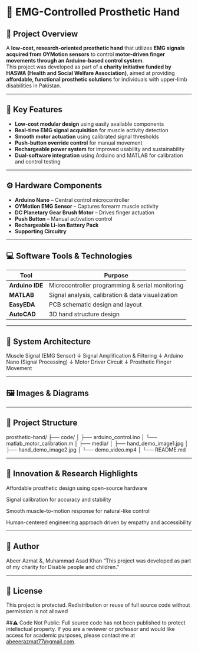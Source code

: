 # 🦾 EMG-Controlled Prosthetic Hand

## 📘 Project Overview
A **low-cost, research-oriented prosthetic hand** that utilizes **EMG signals acquired from OYMotion sensors** to control **motor-driven finger movements through an Arduino-based control system**.  
This project was developed as part of a **charity initiative funded by HASWA (Health and Social Welfare Association)**, aimed at providing **affordable, functional prosthetic solutions** for individuals with upper-limb disabilities in Pakistan.

---

## 🎯 Key Features
- **Low-cost modular design** using easily available components  
- **Real-time EMG signal acquisition** for muscle activity detection  
- **Smooth motor actuation** using calibrated signal thresholds  
- **Push-button override control** for manual movement  
- **Rechargeable power system** for improved usability and sustainability  
- **Dual-software integration** using Arduino and MATLAB for calibration and control testing  

---

## ⚙️ Hardware Components
- **Arduino Nano** – Central control microcontroller  
- **OYMotion EMG Sensor** – Captures forearm muscle activity  
- **DC Planetary Gear Brush Motor** – Drives finger actuation  
- **Push Button** – Manual activation control  
- **Rechargeable Li-ion Battery Pack**  
- **Supporting Circuitry**
  
---

## 💻 Software Tools & Technologies
| Tool | Purpose |
|------|----------|
| **Arduino IDE** | Microcontroller programming & serial monitoring |
| **MATLAB** | Signal analysis, calibration & data visualization |
| **EasyEDA** | PCB schematic design and layout |
| **AutoCAD** | 3D hand structure design |

---

## 🧩 System Architecture
Muscle Signal (EMG Sensor)
        ↓
Signal Amplification & Filtering
        ↓
Arduino Nano (Signal Processing)
        ↓
Motor Driver Circuit
        ↓
Prosthetic Finger Movement

---

## 🖼️ **Images & Diagrams**

---

## 📁 Project Structure
prosthetic-hand/
├── code/
│   ├── arduino_control.ino
│   └── matlab_motor_calibration.m
│
├── media/
│   ├── hand_demo_image1.jpg
│   ├── hand_demo_image2.jpg
│   └── demo_video.mp4
│
└── README.md

---

## 🧠 **Innovation & Research Highlights**

Affordable prosthetic design using open-source hardware

Signal calibration for accuracy and stability

Smooth muscle-to-motion response for natural-like control

Human-centered engineering approach driven by empathy and accessibility

---

## 👤 **Author**
Abeer Azmat &, Muhammad Asad Khan “This project was developed as part of my charity for Disable people and children.”

---

## 📜 **License**
This project is protected. Redistribution or reuse of full source code without permission is not allowed

##⚠️ Code Not Public: Full source code has not been published to protect intellectual property. If you are a reviewer or professor and would like access for academic purposes, please contact me at abeeerazmat77@gmail.com.
